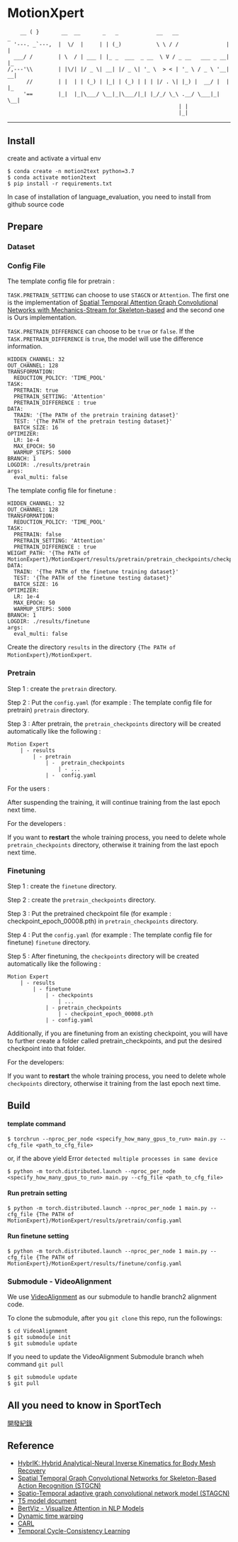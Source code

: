 # MotionXpert
```                            
    __ ( }       __  __       _   _            __   __                _   
  '---. _`---,  |  \/  |     | | (_)           \ \ / /               | |  
  ___/ /        | \  / | ___ | |_ _  ___  _ __  \ V / _ __   ___ _ __| |_  
/,---'\\        | |\/| |/ _ \| __| |/ _ \| '_ \  > < | '_ \ / _ \ '__| __|
      //        | |  | | (_) | |_| | (_) | | | |/ . \| |_) |  __/ |  | |_ 
     '==        |_|  |_|\___/ \__|_|\___/|_| |_/_/ \_\ .__/ \___|_|   \__|
                                                      | |                  
                                                      |_|                   
```
---

## Install 
create and activate a virtual env
```shell
$ conda create -n motion2text python=3.7
$ conda activate motion2text
$ pip install -r requirements.txt
```
In case of installation of language_evaluation, you need to install from github source code

## Prepare

### Dataset

### Config File
The template config file for pretrain :

`TASK.PRETRAIN_SETTING` can choose to use `STAGCN` or `Attention`.
The first one is the implementation of [Spatial Temporal Attention Graph Convolutional Networks with Mechanics-Stream for Skeleton-based](https://openaccess.thecvf.com/content/ACCV2020/papers/Shiraki_Spatial_Temporal_Attention_Graph_Convolutional_Networks_with_Mechanics-Stream_for_Skeleton-based_ACCV_2020_paper.pdf) and the second one is Ours implementation.

`TASK.PRETRAIN_DIFFERENCE` can choose to be `true` or `false`. 
If the `TASK.PRETRAIN_DIFFERENCE` is `true`, the model will use the difference information.

```shell
HIDDEN_CHANNEL: 32
OUT_CHANNEL: 128
TRANSFORMATION:
  REDUCTION_POLICY: 'TIME_POOL'
TASK:
  PRETRAIN: true
  PRETRAIN_SETTING: 'Attention'
  PRETRAIN_DIFFERENCE : true
DATA: 
  TRAIN: '{The PATH of the pretrain training dataset}'
  TEST: '{The PATH of the pretrain testing dataset}'
  BATCH_SIZE: 16
OPTIMIZER:
  LR: 1e-4
  MAX_EPOCH: 50
  WARMUP_STEPS: 5000
BRANCH: 1
LOGDIR: ./results/pretrain
args:
  eval_multi: false
```
The template config file for finetune :
```shell
HIDDEN_CHANNEL: 32
OUT_CHANNEL: 128
TRANSFORMATION:
  REDUCTION_POLICY: 'TIME_POOL'
TASK:
  PRETRAIN: false
  PRETRAIN_SETTING: 'Attention'
  PRETRAIN_DIFFERENCE : true
WEIGHT_PATH: '{The PATH of MotionExpert}/MotionExpert/results/pretrain/pretrain_checkpoints/checkpoint_epoch_00008.pth'
DATA: 
  TRAIN: '{The PATH of the finetune training dataset}'
  TEST: '{The PATH of the finetune testing dataset}'
  BATCH_SIZE: 16
OPTIMIZER:
  LR: 1e-4
  MAX_EPOCH: 50
  WARMUP_STEPS: 5000
BRANCH: 1
LOGDIR: ./results/finetune
args:
  eval_multi: false
```
Create the directory `results` in the directory `{The PATH of MotionExpert}/MotionExpert`.

### Pretrain
Step 1 : create the `pretrain` directory.

Step 2 : Put the `config.yaml` (for example : The template config file for pretrain) `pretrain` directory.

Step 3 : After pretrain, the `pretrain_checkpoints` directory will be created automatically like the following :

```
Motion Expert
    | - results
        | - pretrain
            | -  pretrain_checkpoints
                | - ...
            | -  config.yaml 
```
For the users : 

After suspending the training, it will continue training from the last epoch next time.

For the developers : 

If you want to **restart** the whole training process, you need to delete whole `pretrain_checkpoints` directory, otherwise it training from the last epoch next time.

### Finetuning
Step 1 : create the `finetune` directory.

Step 2 : create the `pretrain_checkpoints` directory.

Step 3 : Put the pretrained checkpoint file (for example : checkpoint_epoch_00008.pth) in `pretrain_checkpoints` directory.

Step 4 : Put the `config.yaml` (for example : The template config file for finetune) `finetune` directory.

Step 5 : After finetuning, the `checkpoints` directory will be created automatically like the following :

```
Motion Expert
    | - results
        | - finetune
            | - checkpoints
                | ...
            | - pretrain_checkpoints
                | - checkpoint_epoch_00008.pth
            | - config.yaml 
```

Additionally, if you are finetuning from an existing checkpoint, you will have to further create a folder called pretrain_checkpoints, and put the desired checkpoint into that folder.

For the developers: 

If you want to **restart** the whole training process, you need to delete whole `checkpoints` directory, otherwise it training from the last epoch next time.


## Build
#### template command
```shell
$ torchrun --nproc_per_node <specify_how_many_gpus_to_run> main.py --cfg_file <path_to_cfg_file>
```
or, if the above yield Error ```detected multiple processes in same device```

```shell
$ python -m torch.distributed.launch --nproc_per_node <specify_how_many_gpus_to_run> main.py --cfg_file <path_to_cfg_file>
```
#### Run pretrain setting
```shell
$ python -m torch.distributed.launch --nproc_per_node 1 main.py --cfg_file {The PATH of MotionExpert}/MotionExpert/results/pretrain/config.yaml
```
#### Run finetune setting
```shell
$ python -m torch.distributed.launch --nproc_per_node 1 main.py --cfg_file {The PATH of MotionExpert}/MotionExpert/results/finetune/config.yaml 
```

### Submodule - VideoAlignment

We use [VideoAlignment](https://github.com/MotionXperts/VideoAlignment) as our submodule to handle branch2 alignment code.

To clone the submodule, after you ```git clone``` this repo, run the followings:

```shell
$ cd VideoAlignment
$ git submodule init
$ git submodule update
```

If you need to update the VideoAlignment Submodule branch wheh command `git pull`
```shell
$ git submodule update
$ git pull
```

## All you need to know in SportTech
[開發紀錄](https://hackmd.io/@weihsinyeh/MotionXperts)

## Reference
* [HybrIK: Hybrid Analytical-Neural Inverse Kinematics for Body Mesh Recovery](https://github.com/Jeff-sjtu/HybrIK)
* [Spatial Temporal Graph Convolutional Networks for Skeleton-Based Action Recognition (STGCN)](https://github.com/yysijie/st-gcn)
* [Spatio-Temporal adaptive graph convolutional network model (STAGCN)](https://github.com/machine-perception-robotics-group/SpatialTemporalAttentionGCN)
* [T5 model document](https://huggingface.co/docs/transformers/model_doc/t5)
* [BertViz - Visualize Attention in NLP Models](https://github.com/jessevig/bertviz)
* [Dynamic time warping](https://github.com/minghchen/CARL_code/blob/master/utils/dtw.py)
* [CARL](https://arxiv.org/abs/2203.14957)
* [Temporal Cycle-Consistency Learning](https://arxiv.org/abs/1904.07846)
